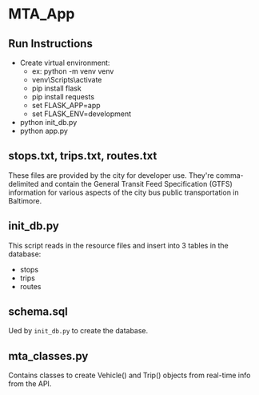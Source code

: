 # MTA_App

## Run Instructions
* Create virtual environment: <br>
  + ex: python -m venv venv <br>
  + venv\Scripts\activate <br>
  + pip install flask
  + pip install requests
  + set FLASK_APP=app
  + set FLASK_ENV=development
* python init_db.py <br>
* python app.py  <br>

## stops.txt, trips.txt, routes.txt
These files are provided by the city for developer use. They're comma-delimited and contain the General Transit Feed Specification (GTFS) information for various aspects of the city bus public transportation in Baltimore.

## init_db.py
This script reads in the resource files and insert into 3 tables in the database:
+ stops
+ trips
+ routes

## schema.sql
Ued by `init_db.py` to create the database.

## mta_classes.py
Contains classes to create Vehicle() and Trip() objects from real-time info from the API.
